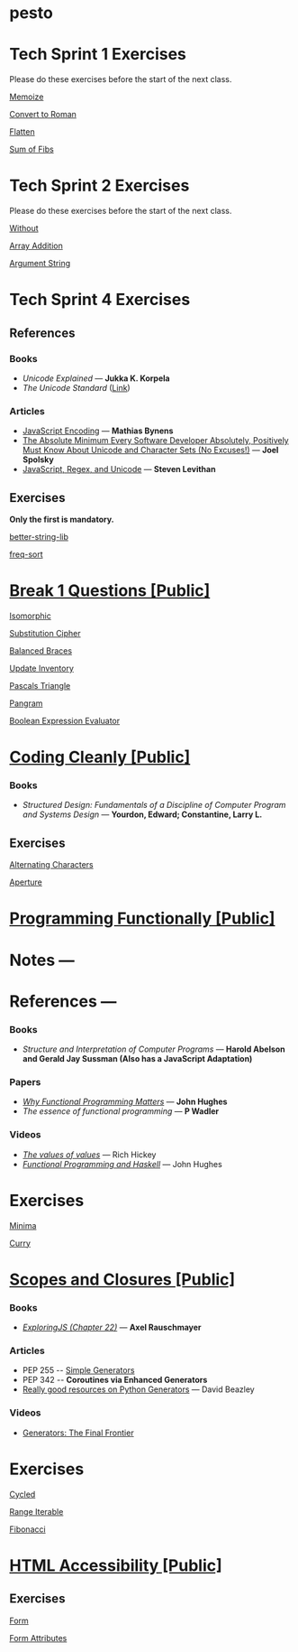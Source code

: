 # pesto

# Tech Sprint 1 Exercises

Please do these exercises before the start of the next class.

[Memoize](https://www.notion.so/Memoize-faecc963d4f34b1c8acb10ce99590df9)

[Convert to Roman](https://www.notion.so/Convert-to-Roman-5aa3c6818d9b48e6a52ad240aebb581c)

[Flatten](https://www.notion.so/Flatten-825f4d60b7ce4dfdbb907b9f2434b746)

[Sum of Fibs](https://www.notion.so/Sum-of-Fibs-ab94cfa29b3b4575adb5a8d20469f068)

# Tech Sprint 2 Exercises

Please do these exercises before the start of the next class.

[Without](https://www.notion.so/without-5b2f7ebdb6d74522be97d15df2c8598b)

[Array Addition](https://www.notion.so/array-addition-21e697c843964e4b8b1884297e60f4c0)

[Argument String](https://www.notion.so/args-strings-3f811831f0e54655a558f8aeb100146e)

# Tech Sprint 4 Exercises

## References

### Books

- *Unicode Explained* — **Jukka K. Korpela**
- *The Unicode Standard* ([Link](http://www.unicode.org/versions/Unicode12.1.0/))

### Articles

- [JavaScript Encoding](https://mathiasbynens.be/notes/javascript-encoding) — **Mathias Bynens**
- [The Absolute Minimum Every Software Developer Absolutely, Positively Must Know About Unicode and Character Sets (No Excuses!)](https://www.joelonsoftware.com/2003/10/08/the-absolute-minimum-every-software-developer-absolutely-positively-must-know-about-unicode-and-character-sets-no-excuses/) — **Joel Spolsky**
- [JavaScript, Regex, and Unicode](http://blog.stevenlevithan.com/archives/javascript-regex-and-unicode) — **Steven Levithan**

## Exercises

**Only the first is mandatory.**

[better-string-lib](https://www.notion.so/better-string-lib-54ca68bd8f5d45dbb53e454de55cfe86)

[freq-sort](https://www.notion.so/freq-sort-203e8127369d453c85581fc50f3d003a)

# [Break 1 Questions [Public]](https://www.notion.so/Break-1-Questions-Public-5950ecba1320468d8353e1690f4fc316)

[Isomorphic](https://www.notion.so/Isomorphic-17ad260ad1484eaca9eb4d435b2b68d5)

[Substitution Cipher](https://www.notion.so/Substitution-Cipher-d81f25a128594a1487888280100c673b)

[Balanced Braces](https://www.notion.so/Balanced-Braces-f15abccc2d6d40fc8aeffe176525bbd2)

[Update Inventory](https://www.notion.so/Update-Inventory-e52343010c5640bab5f717ea06b5eb1a)

[Pascals Triangle](https://www.notion.so/Pascals-Triangle-255df2ece998406c8efb2bb19228b431)

[Pangram](https://www.notion.so/Pangram-302c70c995dd4c9a811eaaf308521ac3)

[Boolean Expression Evaluator](https://www.notion.so/Boolean-Expression-Evaluator-4be2d1f2ccd84c3e8a1982de7871b3e4)

# [Coding Cleanly [Public]](https://www.notion.so/Coding-Cleanly-Public-516fb0909bb54f738badfa8138b4f030)

### Books

- *Structured Design: Fundamentals of a Discipline of Computer Program and Systems Design* — **Yourdon, Edward; Constantine, Larry L.**

## Exercises

[Alternating Characters](https://www.notion.so/Alternating-Characters-6730dcaafcb14a36b5590e92ed6b3495)

[Aperture](https://www.notion.so/Aperture-aff15bc42f414e47bf3adf6685a31bcb)

# [Programming Functionally [Public]](https://www.notion.so/Programming-Functionally-Public-0e898d0c55fb4a06b5e950856dc1f6a4)
# Notes —

# References —

### Books

- *Structure and Interpretation of Computer Programs* — **Harold Abelson and Gerald Jay Sussman (Also has a JavaScript Adaptation)**

### Papers

- *[Why Functional Programming Matters](https://www.cs.kent.ac.uk/people/staff/dat/miranda/whyfp90.pdf)* — **John Hughes**
- *The essence of functional programming* — **P Wadler**

### Videos

- [*The values of values*](https://www.youtube.com/watch?v=-6BsiVyC1kM)  — Rich Hickey
- [*Functional Programming and Haskell*](https://www.youtube.com/watch?v=LnX3B9oaKzw) — John Hughes

# Exercises

[Minima](https://www.notion.so/Minima-07fc97f2096440f984dbf1a5de68d696)

[Curry](https://www.notion.so/Curry-9f93581f4afd47cb9e2bd46f4415087b)

# [Scopes and Closures [Public]](https://www.notion.so/Scopes-and-Closures-Public-bd98544abaf749c988cf53842e498236)

### Books

- [*ExploringJS (Chapter 22)*](https://exploringjs.com/es6/ch_generators.html) — **Axel Rauschmayer**

### Articles

- PEP 255 -- [Simple Generators](https://www.python.org/dev/peps/pep-0255/)
- PEP 342 -- **Coroutines via Enhanced Generators**
- [Really good resources on Python Generators](https://www.dabeaz.com/tutorials.html) — David Beazley

### Videos

- [Generators: The Final Frontier](https://www.youtube.com/watch?v=5-qadlG7tWo)

# Exercises

[Cycled](https://www.notion.so/Cycled-d8e3e2fef77e4a269860bf54e48b9a47)

[Range Iterable](https://www.notion.so/Range-Iterable-153891e6b449463eab0953f88716e87e)

[Fibonacci](https://www.notion.so/Fibonacci-c2a23eec453643c4b55f2232bb9b7cfa)

# [HTML Accessibility [Public]](https://www.notion.so/HTML-Accessibility-Public-8122d64717b24a98b55921c9b5608e72)
## Exercises

[Form](https://www.notion.so/Form-531488f4aa8f4cfcb6879bfaa89a7426)

[Form Attributes](https://www.notion.so/Form-Attributes-281de9181cfc4315a0dd03c85590e750)